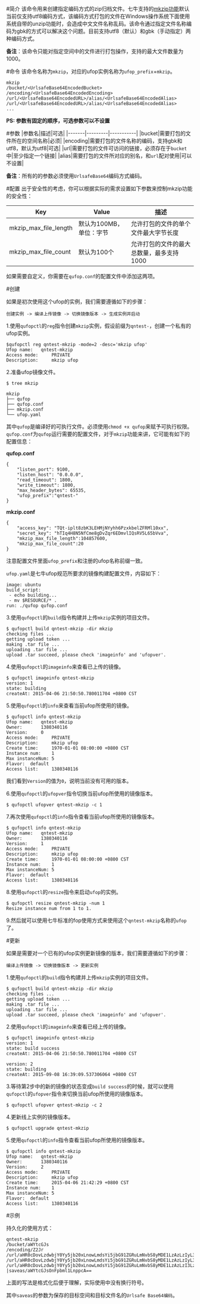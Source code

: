#简介
该命令用来创建指定编码方式的zip归档文件。七牛支持的[mkzip功能](http://developer.qiniu.com/docs/v6/api/reference/fop/mkzip.html)默认当前仅支持utf8编码方式，该编码方式打包的文件在Windows操作系统下面使用系统自带的unzip功能时，会造成中文文件名称乱码。该命令通过指定文件名称编码为gbk的方式可以解决这个问题。目前支持utf8（默认）和gbk（手动指定）两种编码方式。

**备注**：该命令只能对指定空间中的文件进行打包操作，支持的最大文件数量为1000。

#命令
该命令名称为`mkzip`，对应的ufop实例名称为`ufop_prefix`+`mkzip`。

```
mkzip
/bucket/<UrlsafeBase64EncodedBucket>
/encoding/<UrlsafeBase64EncodedEncoding>
/url/<UrlsafeBase64EncodedURL>/alias/<UrlsafeBase64EncodedAlias>
/url/<UrlsafeBase64EncodedURL>/alias/<UrlsafeBase64EncodedAlias>
...
```

**PS: 参数有固定的顺序，可选参数可以不设置**

#参数
|参数名|描述|可选|
|-------|---------|-----------|
|bucket|需要打包的文件所在的空间名称|必须|
|encoding|需要打包的文件名称的编码，支持gbk和utf8，默认为utf8|可选|
|url|需要打包的文件可访问的链接，必须存在于`bucket`中|至少指定一个链接|
|alias|需要打包的文件所对应的别名，和`url`配对使用|可以不设置|

**备注**：所有的的参数必须使用`UrlsafeBase64`编码方式编码。

#配置
出于安全性的考虑，你可以根据实际的需求设置如下参数来控制mkzip功能的安全性：

|Key|Value|描述|
|--------|------------|----------------|
|mkzip_max_file_length|默认为100MB，单位：字节|允许打包的文件的单个文件最大字节长度|
|mkzip_max_file_count|默认为100个|允许打包的文件的最大总数量，最多支持1000|

如果需要自定义，你需要在`qufop.conf`的配置文件中添加这两项。

#创建

如果是初次使用这个ufop的实例，我们需要遵循如下的步骤：

```
创建实例 -> 编译上传镜像 -> 切换镜像版本 -> 生成实例并启动
```

1.使用`qufopctl`的`reg`指令创建`mkzip`实例，假设前缀为`qntest-`，创建一个私有的ufop实例。

```
$qufopctl reg qntest-mkzip -mode=2 -desc='mkzip ufop'
Ufop name:	 qntest-mkzip
Access mode:	 PRIVATE
Description:	 mkzip ufop
```

2.准备ufop镜像文件。

```
$ tree mkzip

mkzip
├── qufop
├── qufop.conf
├── mkzip.conf
└── ufop.yaml
```

其中`qufop`是编译好的可执行文件。必须使用`chmod +x qufop`来赋予可执行权限。`qufop.conf`为`qufop`运行需要的配置文件，对于`mkzip`功能来讲，它可能有如下的配置信息：

**qufop.conf**

```
{
    "listen_port": 9100,
    "listen_host": "0.0.0.0",
    "read_timeout": 1800,
    "write_timeout": 1800,
    "max_header_bytes": 65535,
    "ufop_prefix":"qntest-"
}
```

**mkzip.conf**

```
{
    "access_key": "TQt-iplt8zbK3LEHMjNYyhh6PzxkbelZFRMl10xx",
    "secret_key": "hTIq4H8N5NfCme8gDvZqr6EDmvlIQsRV5L65bVva",
    "mkzip_max_file_length":104857600,
    "mkzip_max_file_count":20
}
```

注意配置文件里面`ufop_prefix`和注册的ufop名称前缀一致。

`ufop.yaml`是七牛ufop规范所要求的镜像构建配置文件，内容如下：

```
image: ubuntu
build_script:
 - echo building...
 - mv $RESOURCE/* .
run: ./qufop qufop.conf
```

3.使用`qufopctl`的`build`指令构建并上传`mkzip`实例的项目文件。

```
$ qufopctl build qntest-mkzip -dir mkzip
checking files ...
getting upload token ...
making .tar file ...
uploading .tar file ...
upload .tar succeed, please check 'imageinfo' and 'ufopver'.
```

4.使用`qufopctl`的`imageinfo`来查看已上传的镜像。

```
$ qufopctl imageinfo qntest-mkzip
version: 1
state: building
createAt: 2015-04-06 21:50:50.780011704 +0800 CST
```

5.使用`qufopctl`的`info`来查看当前ufop所使用的镜像。

```
$ qufopctl info qntest-mkzip
Ufop name:	 qntest-mkzip
Owner:		 1380340116
Version:	 0
Access mode:	 PRIVATE
Description:	 mkzip ufop
Create time:	 1970-01-01 08:00:00 +0800 CST
Instance num:	 1
Max instanceNum: 5
Flavor:	 default
Access list:	 1380340116
```

我们看到`Version`的值为`0`，说明当前没有可用的版本。

6.使用`qufopctl`的`ufopver`指令切换当前ufop所使用的镜像版本。

```
$ qufopctl ufopver qntest-mkzip -c 1
```

7.再次使用`qufopctl`的`info`指令查看当前ufop所使用的镜像版本。

```
$ qufopctl info qntest-mkzip
Ufop name:	 qntest-mkzip
Owner:		 1380340116
Version:	 1
Access mode:	 PRIVATE
Description:	 mkzip ufop
Create time:	 1970-01-01 08:00:00 +0800 CST
Instance num:	 1
Max instanceNum: 5
Flavor:	 default
Access list:	 1380340116
```

8.使用`qufopctl`的`resize`指令来启动`ufop`的实例。

```
$ qufopctl resize qntest-mkzip -num 1
Resize instance num from 1 to 1.
```

9.然后就可以使用七牛标准的fop使用方式来使用这个`qntest-mkzip`名称的`ufop` 了。

#更新

如果是需要对一个已有的ufop实例更新镜像的版本，我们需要遵循如下的步骤：

```
编译上传镜像 -> 切换镜像版本 -> 更新实例
```

1.使用`qufopctl`的`build`指令构建并上传`mkzip`实例的项目文件。

```
$ qufopctl build qntest-mkzip -dir mkzip
checking files ...
getting upload token ...
making .tar file ...
uploading .tar file ...
upload .tar succeed, please check 'imageinfo' and 'ufopver'.
```

2.使用`qufopctl`的`imageinfo`来查看已经上传的镜像。

```
$ qufopctl imageinfo qntest-mkzip
version: 1
state: build success
createAt: 2015-04-06 21:50:50.780011704 +0800 CST

version: 2
state: building
createAt: 2015-09-08 16:39:09.537306064 +0800 CST
```

3.等待第2步中的新的镜像的状态变成`build success`的时候，就可以使用`qufopctl`的`ufopver`指令来切换当前ufop所使用的镜像版本。

```
$ qufopctl ufopver qntest-mkzip -c 2
```

4.更新线上实例的镜像版本。

```
$ qufopctl upgrade qntest-mkzip
```

5.使用`qufopctl`的`info`指令查看当前ufop所使用的镜像版本。

```
$ qufopctl info qntest-mkzip
Ufop name:   qntest-mkzip
Owner:       1380340116
Version:     2
Access mode:     PRIVATE
Description:     mkzip ufop
Create time:     2015-04-06 21:42:29 +0800 CST
Instance num:    1
Max instanceNum: 5
Flavor:  default
Access list:     1380340116
```

#示例

持久化的使用方式：

```
qntest-mkzip
/bucket/aWYtcGJs
/encoding/Z2Jr
/url/aHR0cDovLzdwbjY0Yy5jb20xLnowLmdsYi5jbG91ZGRuLmNvbS8yMDE1LzAzLzIyL3Fpbml1Lm1wNA==/alias/5LiD54mb5a6j5Lyg54mH
/url/aHR0cDovLzdwbjY0Yy5jb20xLnowLmdsYi5jbG91ZGRuLmNvbS8yMDE1LzAzLzIyL3Fpbml1LnBuZw==
/url/aHR0cDovLzdwbjY0Yy5jb20xLnowLmdsYi5jbG91ZGRuLmNvbS8yMDE1LzAzLzI3LzEzLmpwZw==/alias/MjAxNS9waG90by5qcGc=
|saveas/aWYtcGJsOnFpbml1LnppcA==
```

上面的写法是格式化后便于理解，实际使用中没有换行符号。

其中`saveas`的参数为保存的目标空间和目标文件名的`Urlsafe Base64编码`。

